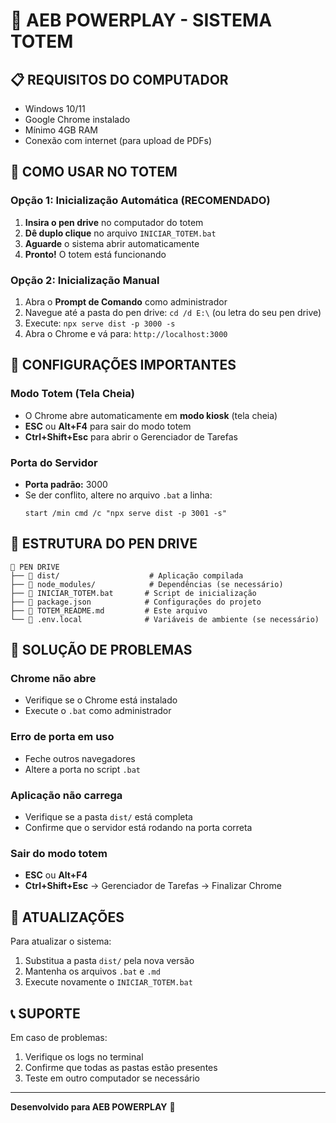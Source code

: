 # 🎯 AEB POWERPLAY - SISTEMA TOTEM

## 📋 **REQUISITOS DO COMPUTADOR**
- Windows 10/11
- Google Chrome instalado
- Mínimo 4GB RAM
- Conexão com internet (para upload de PDFs)

## 🚀 **COMO USAR NO TOTEM**

### **Opção 1: Inicialização Automática (RECOMENDADO)**
1. **Insira o pen drive** no computador do totem
2. **Dê duplo clique** no arquivo `INICIAR_TOTEM.bat`
3. **Aguarde** o sistema abrir automaticamente
4. **Pronto!** O totem está funcionando

### **Opção 2: Inicialização Manual**
1. Abra o **Prompt de Comando** como administrador
2. Navegue até a pasta do pen drive: `cd /d E:\` (ou letra do seu pen drive)
3. Execute: `npx serve dist -p 3000 -s`
4. Abra o Chrome e vá para: `http://localhost:3000`

## 🔧 **CONFIGURAÇÕES IMPORTANTES**

### **Modo Totem (Tela Cheia)**
- O Chrome abre automaticamente em **modo kiosk** (tela cheia)
- **ESC** ou **Alt+F4** para sair do modo totem
- **Ctrl+Shift+Esc** para abrir o Gerenciador de Tarefas

### **Porta do Servidor**
- **Porta padrão:** 3000
- Se der conflito, altere no arquivo `.bat` a linha:
  ```batch
  start /min cmd /c "npx serve dist -p 3001 -s"
  ```

## 📁 **ESTRUTURA DO PEN DRIVE**
```
📁 PEN DRIVE
├── 📁 dist/                    # Aplicação compilada
├── 📁 node_modules/            # Dependências (se necessário)
├── 📄 INICIAR_TOTEM.bat       # Script de inicialização
├── 📄 package.json            # Configurações do projeto
├── 📄 TOTEM_README.md         # Este arquivo
└── 📄 .env.local              # Variáveis de ambiente (se necessário)
```

## 🚨 **SOLUÇÃO DE PROBLEMAS**

### **Chrome não abre**
- Verifique se o Chrome está instalado
- Execute o `.bat` como administrador

### **Erro de porta em uso**
- Feche outros navegadores
- Altere a porta no script `.bat`

### **Aplicação não carrega**
- Verifique se a pasta `dist/` está completa
- Confirme que o servidor está rodando na porta correta

### **Sair do modo totem**
- **ESC** ou **Alt+F4**
- **Ctrl+Shift+Esc** → Gerenciador de Tarefas → Finalizar Chrome

## 🔄 **ATUALIZAÇÕES**

Para atualizar o sistema:
1. Substitua a pasta `dist/` pela nova versão
2. Mantenha os arquivos `.bat` e `.md`
3. Execute novamente o `INICIAR_TOTEM.bat`

## 📞 **SUPORTE**

Em caso de problemas:
1. Verifique os logs no terminal
2. Confirme que todas as pastas estão presentes
3. Teste em outro computador se necessário

---
**Desenvolvido para AEB POWERPLAY** 🚀
